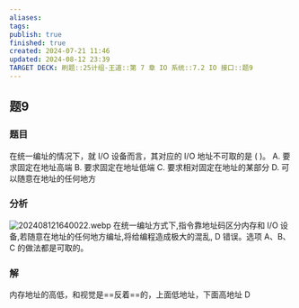 ```yaml
---
aliases: 
tags: 
publish: true
finished: true
created: 2024-07-21 11:46
updated: 2024-08-12 23:39
TARGET DECK: 刷题::25计组-王道::第 7 章 IO 系统::7.2 IO 接口::题9
---
```


## 题9
### 题目
在统一编址的情况下，就 I/O 设备而言，其对应的 I/O 地址不可取的是 ( )。
A. 要求固定在地址高端 
B. 要求固定在地址低端
C. 要求相对固定在地址的某部分 
D. 可以随意在地址的任何地方
### 分析
![202408121640022.webp](https://img.hwenyi.live/202408121640022.webp)
在统一编址方式下,指令靠地址码区分内存和 I/O 设备,若随意在地址的任何地方编址,将给编程造成极大的混乱, D 错误。选项 A、B、C 的做法都是可取的。
### 解
内存地址的高低，和视觉是==反着==的，上面低地址，下面高地址
D


